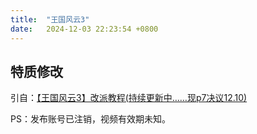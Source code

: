 ```yaml
---
title:  "王国风云3"
date:   2024-12-03 22:23:54 +0800
---
```


## 特质修改

引自：[【王国风云3】改派教程(持续更新中……现p7决议12.10)](https://www.bilibili.com/video/BV1zz4y1k73F) 

PS：发布账号已注销，视频有效期未知。
